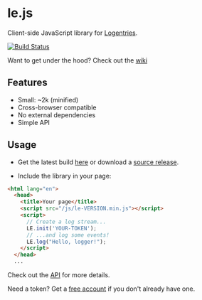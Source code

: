 le.js
=====

Client-side JavaScript library for [Logentries](http://www.logentries.com).

[![Build Status](https://travis-ci.org/logentries/le_js.png?branch=master)](https://travis-ci.org/logentries/le_js)

Want to get under the hood? Check out the [wiki](https://github.com/logentries/le_js/wiki)

Features
--------

* Small: ~2k (minified)
* Cross-browser compatible
* No external dependencies
* Simple API

Usage
-----

* Get the latest build [here](https://github.com/logentries/le_js/tree/master/product) or download a [source release](https://github.com/logentries/le_js/releases).

* Include the library in your page:

```html
<html lang="en">
  <head>
    <title>Your page</title>
    <script src="/js/le-VERSION.min.js"></script>
    <script>
      // Create a log stream...
      LE.init('YOUR-TOKEN');
      // ...and log some events!
      LE.log("Hello, logger!");
    </script>
  </head>
  ...

```

Check out the [API](https://github.com/logentries/le_js/wiki/API) for more details.

Need a token? Get a [free account](https://logentries.com/quick-start/) if you don't already have one.


